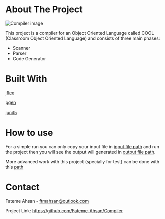 # About The Project

![Compiler image](https://media.geeksforgeeks.org/wp-content/uploads/compileProcess.jpg)

This project is a compiler for an Object Oriented Language called COOL (Classroom Object Oriented Language) and consists of three main phases: 
- Scanner
- Parser 
- Code Generator

# Built With

[jflex](https://www.jflex.de/)

[pgen](https://github.com/Borjianamin98/PGen)

[junit5](https://junit.org/junit5/)

# How to use

For a simple run you can only copy your input file in [input file path](src/main/java/t1.cool) and run the project then you will see the output will generated in [output file path](src/main/java/t1.s).

More advanced work with this project (specially for test) can be done with this [path](src/main/test)

# Contact

Fateme Ahsan - ftmahsan@outlook.com

Project Link: https://github.com/Fateme-Ahsan/Compiler
